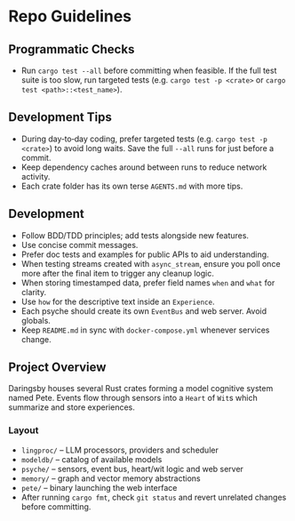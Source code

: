 # Repo Guidelines

## Programmatic Checks
- Run `cargo test --all` before committing when feasible. If the full test
  suite is too slow, run targeted tests (e.g. `cargo test -p <crate>` or
  `cargo test <path>::<test_name>`).

## Development Tips
- During day‑to‑day coding, prefer targeted tests (e.g. `cargo test -p <crate>`)
  to avoid long waits. Save the full `--all` runs for just before a commit.
- Keep dependency caches around between runs to reduce network activity.
- Each crate folder has its own terse `AGENTS.md` with more tips.

## Development
- Follow BDD/TDD principles; add tests alongside new features.
- Use concise commit messages.
- Prefer doc tests and examples for public APIs to aid understanding.
- When testing streams created with `async_stream`, ensure you poll once more
  after the final item to trigger any cleanup logic.
- When storing timestamped data, prefer field names `when` and `what` for
  clarity.
- Use `how` for the descriptive text inside an `Experience`.
- Each psyche should create its own `EventBus` and web server. Avoid globals.
- Keep `README.md` in sync with `docker-compose.yml` whenever services change.

## Project Overview
Daringsby houses several Rust crates forming a model cognitive system named Pete. Events flow through sensors into a `Heart` of `Wit`s which summarize and store experiences.

### Layout
- `lingproc/` – LLM processors, providers and scheduler
- `modeldb/`  – catalog of available models
- `psyche/`   – sensors, event bus, heart/wit logic and web server
- `memory/`   – graph and vector memory abstractions
- `pete/`     – binary launching the web interface
- After running `cargo fmt`, check `git status` and revert unrelated changes before committing.
